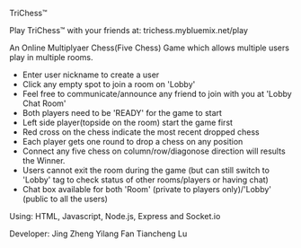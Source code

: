 TriChess™

Play TriChess™ with your friends at: trichess.mybluemix.net/play

An Online Multiplyaer Chess(Five Chess) Game which allows multiple users play in multiple rooms. 
 - Enter user nickname to create a user
 - Click any empty spot to join a room on 'Lobby'
 - Feel free to communicate/announce any friend to join with you at 'Lobby Chat Room'
 - Both players need to be 'READY' for the game to start
 - Left side player(topside on the room) start the game first
 - Red cross on the chess indicate the most recent dropped chess
 - Each player gets one round to drop a chess on any position
 - Connect any five chess on column/row/diagonose direction will results the Winner.
 - Users cannot exit the room during the game (but can still switch to 'Lobby' tag to check status of other rooms/players or having chat)
 - Chat box available for both 'Room' (private to players only)/'Lobby' (public to all the users)
 
Using: HTML, Javascript, Node.js, Express and Socket.io

Developer:
Jing Zheng
Yilang Fan
Tiancheng Lu



